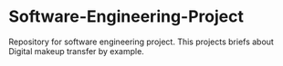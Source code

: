 # Software-Engineering-Project
Repository for software engineering project.
This projects briefs about Digital makeup transfer by example.
